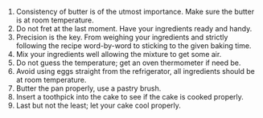 1.  Consistency of butter is of the utmost importance. Make sure the butter is at room temperature.
2.  Do not fret at the last moment. Have your ingredients ready and handy.
3.  Precision is the key. From weighing your ingredients and strictly following the recipe word-by-word to sticking to the given baking time.
4.  Mix your ingredients well allowing the mixture to get some air.
5.  Do not guess the temperature; get an oven thermometer if need be.
6. Avoid using eggs straight from the refrigerator, all ingredients should be at room temperature.
7.  Butter the pan properly, use a pastry brush.
8.  Insert a toothpick into the cake to see if the cake is cooked properly.
9.  Last but not the least; let your cake cool properly.


